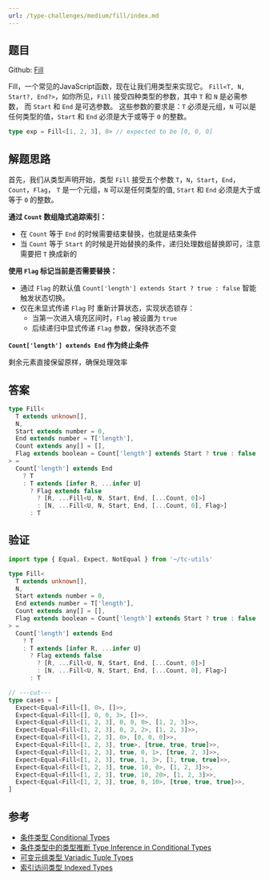 ```yaml
---
url: /type-challenges/medium/fill/index.md
---
```

## 题目

Github: [Fill](https://github.com/type-challenges/type-challenges/blob/main/questions/04518-medium-fill/README.md)

Fill，一个常见的JavaScript函数，现在让我们用类型来实现它。
`Fill<T, N, Start?, End?>`，如你所见，`Fill` 接受四种类型的参数，其中 `T` 和 `N` 是必需参数，
而 `Start` 和 `End` 是可选参数。
这些参数的要求是：`T` 必须是元组，`N` 可以是任何类型的值，`Start` 和 `End` 必须是大于或等于 `0` 的整数。

```ts
type exp = Fill<[1, 2, 3], 0> // expected to be [0, 0, 0]
```

## 解题思路

首先，我们从类型声明开始，类型 `Fill` 接受五个参数 `T`，`N`，`Start`，`End`，`Count`，`Flag`，
`T` 是一个元组，`N` 可以是任何类型的值, `Start` 和 `End` 必须是大于或等于 `0` 的整数。

**通过 `Count` 数组隐式追踪索引：**

* 在 `Count` 等于 `End` 的时候需要结束替换，也就是结束条件
* 当 `Count` 等于 `Start` 的时候是开始替换的条件，递归处理数组替换即可，注意需要把 `T` 换成新的

**使用 `Flag` 标记当前是否需要替换：**

* 通过 `Flag` 的默认值 `Count['length'] extends Start ? true : false` 智能触发状态切换。
* 仅在未显式传递 `Flag` 时 重新计算状态，实现状态锁存：
  * 当第一次进入填充区间时，`Flag` 被设置为 `true`
  * 后续递归中显式传递 `Flag` 参数，保持状态不变

**`Count['length'] extends End` 作为终止条件**

剩余元素直接保留原样，确保处理效率

## 答案

```ts
type Fill<
  T extends unknown[],
  N,
  Start extends number = 0,
  End extends number = T['length'],
  Count extends any[] = [],
  Flag extends boolean = Count['length'] extends Start ? true : false
> =
  Count['length'] extends End
    ? T
    : T extends [infer R, ...infer U]
      ? Flag extends false
        ? [R, ...Fill<U, N, Start, End, [...Count, 0]>]
        : [N, ...Fill<U, N, Start, End, [...Count, 0], Flag>]
      : T
```

## 验证

```ts twoslash
import type { Equal, Expect, NotEqual } from '~/tc-utils'

type Fill<
  T extends unknown[],
  N,
  Start extends number = 0,
  End extends number = T['length'],
  Count extends any[] = [],
  Flag extends boolean = Count['length'] extends Start ? true : false
> =
  Count['length'] extends End
    ? T
    : T extends [infer R, ...infer U]
      ? Flag extends false
        ? [R, ...Fill<U, N, Start, End, [...Count, 0]>]
        : [N, ...Fill<U, N, Start, End, [...Count, 0], Flag>]
      : T

// ---cut---
type cases = [
  Expect<Equal<Fill<[], 0>, []>>,
  Expect<Equal<Fill<[], 0, 0, 3>, []>>,
  Expect<Equal<Fill<[1, 2, 3], 0, 0, 0>, [1, 2, 3]>>,
  Expect<Equal<Fill<[1, 2, 3], 0, 2, 2>, [1, 2, 3]>>,
  Expect<Equal<Fill<[1, 2, 3], 0>, [0, 0, 0]>>,
  Expect<Equal<Fill<[1, 2, 3], true>, [true, true, true]>>,
  Expect<Equal<Fill<[1, 2, 3], true, 0, 1>, [true, 2, 3]>>,
  Expect<Equal<Fill<[1, 2, 3], true, 1, 3>, [1, true, true]>>,
  Expect<Equal<Fill<[1, 2, 3], true, 10, 0>, [1, 2, 3]>>,
  Expect<Equal<Fill<[1, 2, 3], true, 10, 20>, [1, 2, 3]>>,
  Expect<Equal<Fill<[1, 2, 3], true, 0, 10>, [true, true, true]>>,
]
```

## 参考

* [条件类型 Conditional Types](https://www.typescriptlang.org/docs/handbook/2/conditional-types.html)
* [条件类型中的类型推断 Type Inference in Conditional Types](https://www.typescriptlang.org/docs/handbook/2/conditional-types.html#inferring-within-conditional-types)
* [可变元组类型 Variadic Tuple Types](https://www.typescriptlang.org/docs/handbook/release-notes/typescript-4-0.html#variadic-tuple-types)
* [索引访问类型 Indexed Types](https://www.typescriptlang.org/docs/handbook/2/indexed-access-types.html)
